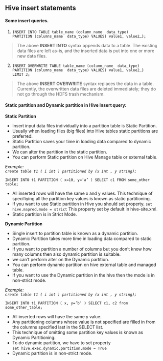 ##  Hive insert statements

#### Some insert queries.

1. ```
   INSERT INTO TABLE table_name (column_name  data_type)
   PARTITION (columns_name  data_type) VALUES( value1, value2…);
   ```
> The above **INSERT INTO** syntax appends data to a table. The existing data files are left as-is, and the inserted data is put 
  into one or more new data files.
2. ```
   INSERT OVERWRITE TABLE table_name (column_name  data_type)
   PARTITION (columns_name  data_type) VALUES( value1, value2…)
   LIMIT 3;
   ```
> The above **INSERT OVERWRITE** syntax replaces the data in a table. Currently, the overwritten data files are deleted immediately; 
  they do not go through the HDFS trash mechanism.

#### Static partition and Dynamic partition in Hive Insert query:

__Static Partition__

   - Insert input data files individually into a partition table is Static Partition.
   - Usually when loading files (big files) into Hive tables static partitions are preferred.
   - Static Partition saves your time in loading data compared to dynamic partition.
   - We can alter the partition in the static partition.
   - You can perform Static partition on Hive Manage table or external table.
   
*Example:*    
*```create table t1 ( i int ) partitioned by (x int , y string);```*

```INSERT INTO t1 PARTITION ( x=10, y=’a’ ) SELECT c1 FROM some_other table;```

   - All inserted rows will have the same x and y values. This technique of specifiying all the partition key values is known as static      partitioning.
   - If you want to use Static partition in Hive you should set property. 
 ``` set hive.mapred.mode = strict ``` 
     This property set by default in hive-site.xml.
   - Static partition is in Strict Mode.

   
__Dynamic Partition__

   - Single insert to partition table is known as a dynamic partition.
   - Dynamic Partition takes more time in loading data compared to static partition.
   - If you want to partition a number of columns but you don’t know how many columns then also dynamic partition is suitable.
   - we can’t perform alter on the Dynamic partition.
   - You can perform dynamic partition on hive external table and managed table.
   - If you want to use the Dynamic partition in the hive then the mode is in non-strict mode.
   
*Example:*    
*```create table t1 ( i int ) partitioned by (x int , y string);```*

```INSERT INTO t1 PARTITION ( x, y=’b’ ) SELECT c1, c2 from some_other_table;```

   - All inserted rows will have the same y value.
   - Any partitioning columns whose value is not specified are filled in from the columns specified last in the SELECT list.
   - This technique of omitting some partition key values is known as Dynamic Partitioning.
   - To do dynamic partition, we have to set property  
     ``` set hive.exec.dynamic.partition.mode = True ```
  - Dynamic partition is in non-strict mode.


